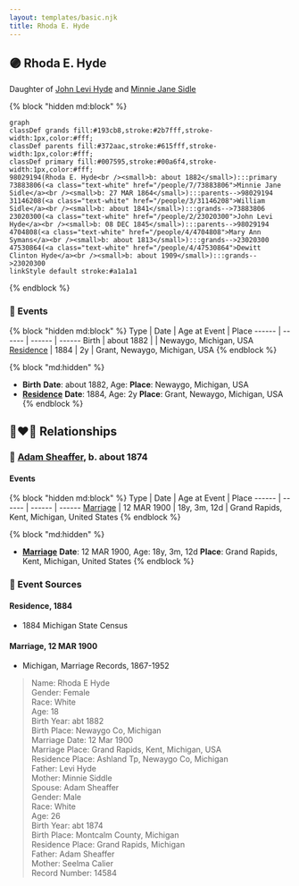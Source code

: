 ```yaml
---
layout: templates/basic.njk
title: Rhoda E. Hyde
---
```

## 🟣 Rhoda E. Hyde

Daughter of [John Levi Hyde](/people/2/23020300) and [Minnie Jane Sidle](/people/7/73883806)

{% block "hidden md:block" %}
```mermaid
graph
classDef grands fill:#193cb8,stroke:#2b7fff,stroke-width:1px,color:#fff;
classDef parents fill:#372aac,stroke:#615fff,stroke-width:1px,color:#fff;
classDef primary fill:#007595,stroke:#00a6f4,stroke-width:1px,color:#fff;
98029194(Rhoda E. Hyde<br /><small>b: about 1882</small>):::primary
73883806(<a class="text-white" href="/people/7/73883806">Minnie Jane Sidle</a><br /><small>b: 27 MAR 1864</small>):::parents-->98029194
31146208(<a class="text-white" href="/people/3/31146208">William Sidle</a><br /><small>b: about 1841</small>):::grands-->73883806
23020300(<a class="text-white" href="/people/2/23020300">John Levi Hyde</a><br /><small>b: 08 DEC 1845</small>):::parents-->98029194
4704808(<a class="text-white" href="/people/4/4704808">Mary Ann Symans</a><br /><small>b: about 1813</small>):::grands-->23020300
47530864(<a class="text-white" href="/people/4/47530864">Dewitt Clinton Hyde</a><br /><small>b: about 1909</small>):::grands-->23020300
linkStyle default stroke:#a1a1a1
```
{% endblock %}

### 📆 Events

{% block "hidden md:block" %}
Type | Date | Age at Event | Place
------ | ------ | ------ | ------
Birth | about 1882 |  | Newaygo, Michigan, USA
[Residence](#event-event-0) | 1884 | 2y | Grant, Newaygo, Michigan, USA
{% endblock %}

{% block "md:hidden" %}
- **Birth**
**Date**: about 1882, Age:
**Place**: Newaygo, Michigan, USA
- **[Residence](#event-event-0)**
**Date**: 1884, Age: 2y
**Place**: Grant, Newaygo, Michigan, USA
{% endblock %}

## 👩‍❤️‍👨 Relationships

### 🔵 [Adam Sheaffer](/people/7/75217724), b. about 1874

#### Events

{% block "hidden md:block" %}
Type | Date | Age at Event | Place
------ | ------ | ------ | ------
[Marriage](#event-family-0-event-0) | 12 MAR 1900 | 18y, 3m, 12d | Grand Rapids, Kent, Michigan, United States
{% endblock %}

{% block "md:hidden" %}
- **[Marriage](#event-family-0-event-0)**
**Date**: 12 MAR 1900, Age: 18y, 3m, 12d
**Place**: Grand Rapids, Kent, Michigan, United States
{% endblock %}

### 📰 Event Sources

#### <a id="event-event-0"></a> Residence, 1884
* 1884 Michigan State Census

#### <a id="event-family-0-event-0"></a> Marriage, 12 MAR 1900
* Michigan, Marriage Records, 1867-1952
>   
  > Name: Rhoda E Hyde  
  > Gender: Female  
  > Race: White  
  > Age: 18  
  > Birth Year: abt 1882  
  > Birth Place: Newaygo Co, Michigan  
  > Marriage Date: 12 Mar 1900  
  > Marriage Place: Grand Rapids, Kent, Michigan, USA  
  > Residence Place: Ashland Tp, Newaygo Co, Michigan  
  > Father: Levi Hyde  
  > Mother: Minnie Siddle  
  > Spouse: Adam Sheaffer  
  > Gender: Male  
  > Race: White  
  > Age: 26  
  > Birth Year: abt 1874  
  > Birth Place: Montcalm County, Michigan  
  > Residence Place: Grand Rapids, Michigan  
  > Father: Adam Sheaffer  
  > Mother: Seelma Calier  
  > Record Number: 14584